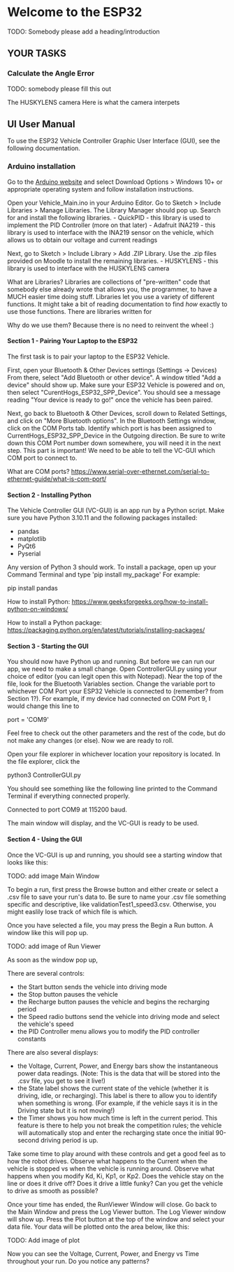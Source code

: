 # Welcome to the ESP32

TODO: Somebody please add a heading/introduction


## YOUR TASKS

### Calculate the Angle Error

TODO: somebody please fill this out

The HUSKYLENS camera Here is what the camera interpets


## UI User Manual
To use the ESP32 Vehicle Controller Graphic User Interface (GUI), see the following documentation.

### Arduino installation
Go to the [Arduino website](https://www.arduino.cc/en/software/) and select Download Options > Windows 10+ or appropriate operating system and follow installation instructions.

Open your Vehicle_Main.ino in your Arduino Editor. Go to Sketch > Include Libraries > Manage Libraries. The Library Manager should pop up. Search for and install the following libraries.
    - QuickPID - this library is used to implement the PID Controller (more on that later)
    - Adafruit INA219 - this library is used to interface with the INA219 sensor on the vehicle, which allows us to obtain our voltage and current readings

Next, go to Sketch > Include Library > Add .ZIP Library. Use the .zip files provided on Moodle to install the remaining libraries.
    - HUSKYLENS - this library is used to interface with the HUSKYLENS camera


What are Libraries? Libraries are collections of "pre-written" code that somebody else already wrote that allows you, the programmer, to have a MUCH easier time doing stuff. Libraries let you use a variety of different functions. It might take a bit of reading documentation to find *how* exactly to use those functions. There are libraries written for 

Why do we use them? Because there is no need to reinvent the wheel :)



#### Section 1 - Pairing Your Laptop to the ESP32

The first task is to pair your laptop to the ESP32 Vehicle.

First, open your Bluetooth & Other Devices settings (Settings -> Devices) From there, select "Add Bluetooth or other device". A window titled "Add a device" should show up. Make sure your ESP32 Vehicle is powered and on, then select "CurentHogs_ESP32_SPP_Device". You should see a message reading "Your device is ready to go!" once the vehicle has been paired.

Next, go back to Bluetooth & Other Devices, scroll down to Related Settings, and click on "More Bluetooth options". In the Bluetooth Settings window, click on the COM Ports tab. Identify which port is has been assigned to CurrentHogs_ESP32_SPP_Device in the Outgoing direction. Be sure to write down this COM Port number down somewhere, you will need it in the next step. This part is important! We need to be able to tell the VC-GUI which COM port to connect to. 

What are COM ports? https://www.serial-over-ethernet.com/serial-to-ethernet-guide/what-is-com-port/

#### Section 2 - Installing Python
The Vehicle Controller GUI (VC-GUI) is an app run by a Python script. Make sure you have Python 3.10.11 and the following packages installed:

- pandas
- matplotlib
- PyQt6
- Pyserial

Any version of Python 3 should work. To install a package, open up your Command Terminal and type 'pip install my_package' For example:

pip install pandas

How to install Python:
https://www.geeksforgeeks.org/how-to-install-python-on-windows/

How to install a Python package:
https://packaging.python.org/en/latest/tutorials/installing-packages/

#### Section 3 - Starting the GUI
You should now have Python up and running. But before we can run our app, we need to make a small change. Open ControllerGUI.py using your choice of editor (you can legit open this with Notepad). Near the top of the file, look for the Bluetooth Variables section. Change the variable port to whichever COM Port your ESP32 Vehicle is connected to (remember? from Section 1?). For example, if my device had connected on COM Port 9, I would change this line to

port = 'COM9'

Feel free to check out the other parameters and the rest of the code, but do not make any changes (or else). Now we are ready to roll.

Open your file explorer in whichever location your repository is located. In the file explorer, click the 

python3 ControllerGUI.py

You should see something like the following line printed to the Command Terminal if everything connected properly.

Connected to port COM9 at 115200 baud.

The main window will display, and the VC-GUI is ready to be used.

#### Section 4 - Using the GUI
Once the VC-GUI is up and running, you should see a starting window that looks like this:

TODO: add image Main Window

To begin a run, first press the Browse button and either create or select a .csv file to save your run's data to. Be sure to name your .csv file something specific and descriptive, like validationTest1_speed3.csv. Otherwise, you might easlily lose track of which file is which.

Once you have selected a file, you may press the Begin a Run button. A window like this will pop up.

TODO: add image of Run Viewer

As soon as the window pop up, 

There are several controls:
  - the Start button sends the vehicle into driving mode
  - the Stop button pauses the vehicle
  - the Recharge button pauses the vehicle and begins the recharging period
  - the Speed radio buttons send the vehicle into driving mode and select the vehicle's speed
  - the PID Controller menu allows you to modify the PID controller constants

There are also several displays:
  - the Voltage, Current, Power, and Energy bars show the instantaneous power data readings. (Note: This is the data that will be stored into the .csv file,   you get to see it live!)
  - the State label shows the current state of the vehicle (whether it is driving, idle, or recharging). This label is there to allow you to identify when something is wrong. (For example, if the vehicle says it is in the Driving state but it is not moving!)
  - the Timer shows you how much time is left in the current period. This feature is there to help you not break the competition rules; the vehicle will automatically stop and enter the recharging state once the initial 90-second driving period is up.

Take some time to play around with these controls and get a good feel as to how the robot drives. Observe what happens to the Current when the vehicle is stopped vs when the vehicle is running around. Observe what happens when you modify Kd, Ki, Kp1, or Kp2. Does the vehicle stay on the line or does it drive off? Does it drive a little funky? Can you get the vehicle to drive as smooth as possible?


Once your time has ended, the RunViewer Window will close. Go back to the Main Window and press the Log Viewer button. The Log Viewer window will show up. Press the Plot button at the top of the window and select your data file. Your data will be plotted onto the area below, like this:

TODO: Add image of plot

Now you can see the Voltage, Current, Power, and Energy vs Time throughout your run. Do you notice any patterns?







